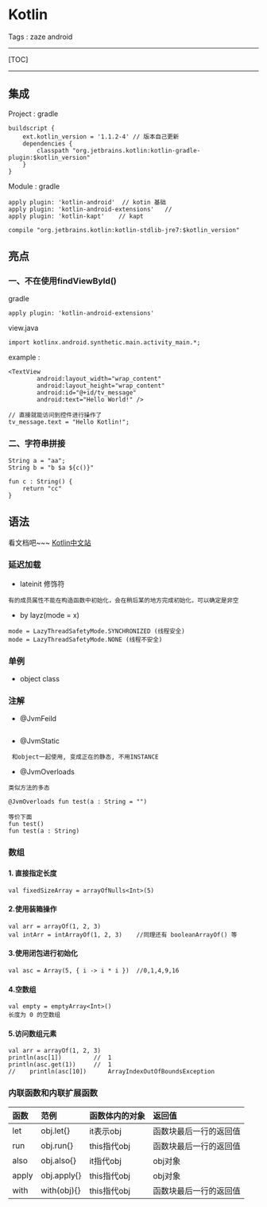 
# Kotlin

Tags : zaze android

---

[TOC]

---

## 集成

Project : gradle 

```
buildscript {
    ext.kotlin_version = '1.1.2-4' // 版本自己更新
    dependencies {
    	classpath "org.jetbrains.kotlin:kotlin-gradle-plugin:$kotlin_version"
    }
}
```

Module : gradle

```
apply plugin: 'kotlin-android'  // kotin 基础
apply plugin: 'kotlin-android-extensions'   //
apply plugin: 'kotlin-kapt'    // kapt

compile "org.jetbrains.kotlin:kotlin-stdlib-jre7:$kotlin_version"
```


## 亮点

### 一、不在使用findViewById()

gradle

```
apply plugin: 'kotlin-android-extensions'
```

view.java

```
import kotlinx.android.synthetic.main.activity_main.*;
```

example : 

```
<TextView
        android:layout_width="wrap_content"
        android:layout_height="wrap_content"
        android:id="@+id/tv_message"
        android:text="Hello World!" />
```

```
// 直接就能访问到控件进行操作了
tv_message.text = "Hello Kotlin!";
```

### 二、字符串拼接

```
String a = "aa";
String b = "b $a ${c()}"

fun c : String() {
	return "cc"
}
```


## 语法

看文档吧~~~
[Kotlin中文站][Kotlin中文站]

### 延迟加载

- lateinit 修饰符
```
有的成员属性不能在构造函数中初始化，会在稍后某的地方完成初始化，可以确定是非空
```

- by layz(mode = x)
```
mode = LazyThreadSafetyMode.SYNCHRONIZED (线程安全)
mode = LazyThreadSafetyMode.NONE (线程不安全)
```

### 单例

- object class


### 注解


- @JvmFeild
```

```

- @JvmStatic
```
 和object一起使用, 变成正在的静态, 不用INSTANCE
```

- @JvmOverloads
```
类似方法的多态

@JvmOverloads fun test(a : String = "")

等价下面
fun test()
fun test(a : String)
```



### 数组

#### 1. 直接指定长度

``
val fixedSizeArray = arrayOfNulls<Int>(5)
``

#### 2.使用装箱操作

```
val arr = arrayOf(1, 2, 3)
val intArr = intArrayOf(1, 2, 3)    //同理还有 booleanArrayOf() 等
```

#### 3.使用闭包进行初始化

```
val asc = Array(5, { i -> i * i })  //0,1,4,9,16
```

#### 4.空数组

```
val empty = emptyArray<Int>()
长度为 0 的空数组
```

#### 5.访问数组元素

```
val arr = arrayOf(1, 2, 3)
println(asc[1])         //  1
println(asc.get(1))     //  1
//    println(asc[10])      ArrayIndexOutOfBoundsException
```

### 内联函数和内联扩展函数

|函数|范例|函数体内的对象|返回值|
|:--|:--|:--|:--|
|let|obj.let{}|it表示obj|函数块最后一行的返回值|
|run|obj.run{}|this指代obj|函数块最后一行的返回值|
|also|obj.also{}|it指代obj|obj对象|
|apply|obj.apply{}|this指代obj|obj对象|
|with|with(obj){}|this指代obj|函数块最后一行的返回值|







[Kotlin中文站]: https://www.kotlincn.net/